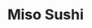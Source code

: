 ---
layout: place
title: Miso Sushi
permalink: /california/acton/miso-sushi.html
stateAbbr: CA
stateName: California
cityName: Acton
seo:
  type: restaurant
  links: null
place_id: ChIJA9NwlHz2woARYMuee50lvV0
photos:
  - name: >-
      places/ChIJA9NwlHz2woARYMuee50lvV0/photos/AeeoHcJPHAbXhBfcDbg0J35Tnu4HxtqOIOyEXnSi1UR7cWdTJwaBbP7YEwOXuryNneHKa1ytAYw1uJhRvada5jU0VAyDeNAf109EfobnNCctKl9LpvKqQL0mNIbJtnEvniV4cAh4mA8vte_J5HhOBV-8ZFQ3E2iMix370nY2F-_KYLB3e1fitguzo4ejqdWhlscqNlfIKRb47svfasQJXJuBpHGrYZzz4F8ikjhMYWVufgKTxNKyL_1gMdzMh4IHDJNDMgQ3cWeQn4ax1sPkluPspoNEGRHJeUZMd18Yz_uA3fUASCI7xNGY1wrbHF8_16yaAMUQ2YPnYxw1q6Doc23g8eNnmC-2ausgZVaz-fCdqNGdZ5TArQQloBEPLlvOqLBPbf9AvdfUjSO_NT0cnX6lBCBBo89jN3aFNK5WkKCKItj31g
    widthPx: 4048
    heightPx: 3036
    authorAttributions:
      - displayName: Nick Lesseos
        uri: https://maps.google.com/maps/contrib/102236308342540251838
        photoUri: >-
          https://lh3.googleusercontent.com/a-/ALV-UjXnPXjoVh5S3JtOqhemikZwYUPkD-Mn4L9OGihKBDO96kdHqC3Cpg=s100-p-k-no-mo
    flagContentUri: >-
      https://www.google.com/local/imagery/report/?cb_client=maps_api_places.places_api&image_key=!1e10!2sCIHM0ogKEICAgIC44qH8Pw&hl=en-US
    googleMapsUri: >-
      https://www.google.com/maps/place//data=!3m4!1e2!3m2!1sCIHM0ogKEICAgIC44qH8Pw!2e10!4m2!3m1!1s0x80c2f67c9470d303:0x5dbd259d7b9ecb60
  - name: >-
      places/ChIJA9NwlHz2woARYMuee50lvV0/photos/AeeoHcL8tnH9S7eQH8gj7wZa98ybDLHLs6n6p5nKBMB-OdbRRuwW31kfAQUWEe34JE2Lfa3yWKCu8GtnMingIDlrWvSVF8QR7WumB5APJR2xQ683a8sXEa_NAUSZDkxUgDJpedeCkba5zy2qBTRaRwsCIGexbQIpLinP6XizypnIuEeuYSiFBC9KMiAr58VeDnuBDM90lpLYNL_vyalCud8-V7YZVRDVLaA_vsFbS94mxMuHsayNRF8cMaz3NPyr4QpWQorIhDx91jdkuBn2Td5nG3H0C_q4YwpKGHilizrZ_yfw40-wX8Xnz6nBmAJwMYhyp5FPXBRWvU64puUCcH_ujQLGUOaivRCliQW9ScKro9N10FQHQmV2oLMfuarXW_OQiMZ3QL_46eETclLRTvYoPuBkj0ZmXvR85NM5_qlbOtxkdQ
    widthPx: 4160
    heightPx: 3120
    authorAttributions:
      - displayName: E G
        uri: https://maps.google.com/maps/contrib/101750062829339612005
        photoUri: >-
          https://lh3.googleusercontent.com/a-/ALV-UjWZIvjwoZKeGOCj775Ni6Kx1SEd3PX6IsgrfRnnPy83woj7p-1tcg=s100-p-k-no-mo
    flagContentUri: >-
      https://www.google.com/local/imagery/report/?cb_client=maps_api_places.places_api&image_key=!1e10!2sCIHM0ogKEICAgIDe6quEGw&hl=en-US
    googleMapsUri: >-
      https://www.google.com/maps/place//data=!3m4!1e2!3m2!1sCIHM0ogKEICAgIDe6quEGw!2e10!4m2!3m1!1s0x80c2f67c9470d303:0x5dbd259d7b9ecb60
  - name: >-
      places/ChIJA9NwlHz2woARYMuee50lvV0/photos/AeeoHcIz4zfwWZNw4m92Ce8bqzemTMsEBjuhtDyQvFNJ7Gaga2XHvWfSLdXIVP7zn9IvF_YvGTLviQsQvekSWZ-Wy0XuaGK17oV2a1KUkkVD3Y1_4Ca9OvV54Q5tIkn9e7mROOqESszWm61Y522cv1_esbDZy7z0DIdUO8FSSmJbg5IlOFznEJce_tMvTzOD5Y4V-ROLa5j1LsM1gQZjsBg8nv94C9SX1XFlWy_WLrIUEvxVxcqT4nv0sXWqdICNnJTKyk2828wUknbUNsXXKagjzMVAvUrSvDjUXecvISwYdLJjU9su-9mK7TonFKWQwbOOWWIEAX-95wNHJri378bCeFYBFp-G42a2vBMTVFkDLJFY2_vxnP5atTIBJmj_aTv9Yxas9vrno39P9BZHYHfMmnYZVetCeR8wDajIgLeFWbf-4A
    widthPx: 4032
    heightPx: 3024
    authorAttributions:
      - displayName: Big dog Roger
        uri: https://maps.google.com/maps/contrib/109583377949648344470
        photoUri: >-
          https://lh3.googleusercontent.com/a-/ALV-UjXBicB9dULA71ew_lO_WFQLDzS-k4CSJJxq2DuL0-yUsVLN23s=s100-p-k-no-mo
    flagContentUri: >-
      https://www.google.com/local/imagery/report/?cb_client=maps_api_places.places_api&image_key=!1e10!2sCIHM0ogKEICAgICRldv0WQ&hl=en-US
    googleMapsUri: >-
      https://www.google.com/maps/place//data=!3m4!1e2!3m2!1sCIHM0ogKEICAgICRldv0WQ!2e10!4m2!3m1!1s0x80c2f67c9470d303:0x5dbd259d7b9ecb60
  - name: >-
      places/ChIJA9NwlHz2woARYMuee50lvV0/photos/AeeoHcLFQBH2Uxuz8252-WUOJ6xDWN4GHE8LAfYCHVDOSZ8LUafCRIN6tEhbC0wTbNcmHL_x8qLI_SoaCTM7ozFI0Rjwvi9ujWysJlPP8b5WG9fZ9Q7_UT-8TP_Cn2UgqOwypI5Qdpcmy4M1liMn5JKfBDvkNR0WIoINR-mX2t5Co08W7TlJDNtJY_hYo2DKRM7n3zl-Fkw2s55WmDagjGYUVSXbVFnCnKtcTwAYL29asWdX2f5sQpixPB9BMzvpgyw_X-9jeSkJDbsQ6bLmCEsmNIzmDlsRPzAerj9WLtIgc9Mw6kXGnN1JYXi9IKdgXiRxe55vsh8lGmmTajlJqxyQtvUxK1B6ttvG1KBx4cbtEQOEobRvwcAuKLBO2R85G0jPClbyZ0LmAOl0tR_AlPv9azNBTWRNz1p1dec0aREhrPYcj26X
    widthPx: 3000
    heightPx: 4000
    authorAttributions:
      - displayName: Christine Shafer
        uri: https://maps.google.com/maps/contrib/118408287700559099589
        photoUri: >-
          https://lh3.googleusercontent.com/a-/ALV-UjV0muXgMhy6XH0MOMe_kOwArm0jBHte4gL4FKkjPqoouUr6ynM4bw=s100-p-k-no-mo
    flagContentUri: >-
      https://www.google.com/local/imagery/report/?cb_client=maps_api_places.places_api&image_key=!1e10!2sCIHM0ogKEICAgIDesKvInAE&hl=en-US
    googleMapsUri: >-
      https://www.google.com/maps/place//data=!3m4!1e2!3m2!1sCIHM0ogKEICAgIDesKvInAE!2e10!4m2!3m1!1s0x80c2f67c9470d303:0x5dbd259d7b9ecb60
  - name: >-
      places/ChIJA9NwlHz2woARYMuee50lvV0/photos/AeeoHcKH2dK2Ld27nO3ud_Alxn0QsmBL8VeJTCPPoSbXrDuYqdHsAphFjAAH-d-BCaZWCdkuT1hK-op7OYPY4sSb8bMaSwAXa3Yo5rty0gYx164yrzrj2dHcCIrj2tRrXULo1CIuGYF5pgukCyDH_N2tlGiTOe33eXjft9ejtuAVB5rKahflJadHf7yntrAwZZVH2OXFmVtZsPAutC_t7B7fJi_C1FWk_ZOiUuaqYq_iRkrB-lKb-M8gbIs0WiaL-CzI3sl21Ix8EbEbBmd7s35Yr1V_f0V2c78rZArsqK6dvpSKxbhk_iBQ9vKCb-3Qsl5_5TFA3qUKkRcoEoApUPpE5DQUpm8OofqbWyUCkFGI_rdGWz3vok2oRdEcDJuTv-y1TkrXPkV57259V4ShCDksRWSIsmvjsg2b41PfiE9Puic
    widthPx: 3624
    heightPx: 2392
    authorAttributions:
      - displayName: Charles Bruce
        uri: https://maps.google.com/maps/contrib/104317885522085984816
        photoUri: >-
          https://lh3.googleusercontent.com/a/ACg8ocKdbDpVm97cCSwuVpwGZHtmKB7uFEG6xDlKaYAvtZ3LbXA65A=s100-p-k-no-mo
    flagContentUri: >-
      https://www.google.com/local/imagery/report/?cb_client=maps_api_places.places_api&image_key=!1e10!2sCIHM0ogKEICAgIDq3t6LBQ&hl=en-US
    googleMapsUri: >-
      https://www.google.com/maps/place//data=!3m4!1e2!3m2!1sCIHM0ogKEICAgIDq3t6LBQ!2e10!4m2!3m1!1s0x80c2f67c9470d303:0x5dbd259d7b9ecb60
  - name: >-
      places/ChIJA9NwlHz2woARYMuee50lvV0/photos/AeeoHcLNktwU2_m-8KWt67yX0uz_r6M6rtOjHky-bYyZsiimFIyvEdnYN6Gax-uIGMTuA5ZJudsW5mEaNhxDhs_5QsJ2Cx6KqhcR-DAHLUru1ioxUL0lVzEs_SoYm3ziFB7bqbglo8kxiooswlf0Q721-U2pIAZqr-cwp2RvPu3pTcdivJkkKuMBLRPKsY03YEPO0NOL9OQX3eTxQ_-Dhoda84WqAxmuyq8V80OrZ4l3cu0zl-xbxq2fKQSKeeQSkLJznlBGjGRW6ci7vP6zzbWVcgCaQoGICIdeV9E6GRz8bS9zK6lH1pagA0B7sM4qPxpc8GMXNDbUP7puyVRn-OxURdcJnGAYbC9tPWTfdWh8GYqXLSp0lw1a-A1SMmjNb23pmiKb3j5Ap0m8guzEa9QN4cmePBP6xa58fyvESyaiD8CuxxE
    widthPx: 3024
    heightPx: 4032
    authorAttributions:
      - displayName: Cheryl Mankin
        uri: https://maps.google.com/maps/contrib/102455340103385371280
        photoUri: >-
          https://lh3.googleusercontent.com/a-/ALV-UjU1ZwfDS_5apCbiumpp1T-_ZVW7HFKQ45L72rD6UY3BpjFqZLU6=s100-p-k-no-mo
    flagContentUri: >-
      https://www.google.com/local/imagery/report/?cb_client=maps_api_places.places_api&image_key=!1e10!2sCIHM0ogKEICAgIDdxczLpQE&hl=en-US
    googleMapsUri: >-
      https://www.google.com/maps/place//data=!3m4!1e2!3m2!1sCIHM0ogKEICAgIDdxczLpQE!2e10!4m2!3m1!1s0x80c2f67c9470d303:0x5dbd259d7b9ecb60
  - name: >-
      places/ChIJA9NwlHz2woARYMuee50lvV0/photos/AeeoHcKAk7ljRol3HYTv2KXgpewTx77e2SbY2Lk5eeZr_YcRSyc8g4owsl2BcYIQGjURTaO_JaEObO0BsnWJ6glnvdRo40te44YO7jOFiTe_MCYK05h1CCJ7Nl18dQaq3EajvgItCtywXgvqB_j3oXLCrt88Pat2lCqUfkoYCBu5Na2vqPoRFB8S_qL3-mQZEAfZnmBYIBzkKkTWrIiNB-VFlR779VppH4hEfu6m8JsSZkGP3ciB01iLGV1yp_MacEwqpCci9Xu3Go6ut12n8DWkx_Gr-12_eZTnC3tV75YlPeP3lNqf_wKkec9uKWQKVRPwLOMqFHdDn1MwUqPbbAdPIzTh5MyG2mGennTYXTQkVVYBAl4Qqlvrjf1IxwW4Oz8My7VoMyiWi9XKXLxhX8KOUUOU56Wa_iUnDZ7lD8pKNIus0g
    widthPx: 4000
    heightPx: 3000
    authorAttributions:
      - displayName: Christine Shafer
        uri: https://maps.google.com/maps/contrib/118408287700559099589
        photoUri: >-
          https://lh3.googleusercontent.com/a-/ALV-UjV0muXgMhy6XH0MOMe_kOwArm0jBHte4gL4FKkjPqoouUr6ynM4bw=s100-p-k-no-mo
    flagContentUri: >-
      https://www.google.com/local/imagery/report/?cb_client=maps_api_places.places_api&image_key=!1e10!2sCIHM0ogKEICAgIDesKuYbQ&hl=en-US
    googleMapsUri: >-
      https://www.google.com/maps/place//data=!3m4!1e2!3m2!1sCIHM0ogKEICAgIDesKuYbQ!2e10!4m2!3m1!1s0x80c2f67c9470d303:0x5dbd259d7b9ecb60
  - name: >-
      places/ChIJA9NwlHz2woARYMuee50lvV0/photos/AeeoHcKHf3s5EHyrWjU4tohMue5Um4lo_o-cchuxOCtS8kS_nNk5Yty0Al7JJUhqs4UyaFOFLudqkGYRezw-KNY78yLLX21r8VVZADJuRJuiardargpKv2IwvQfEnFVZnKiuhP6wARgFy5VrNK3CCs_UCMSKZzJyfRSlRntA-wT5MJbU2qRnmXw4-TebC3y0I7QG7o2R8lMvo0uDfsBykLpJhgiI6XggFelJd9el8cPqc29z2LDIc8XmJYCz2vluwu9EcFnLMqx2oAlWITockBZFHFPI_MxoRMZB4uEiHPzm1fpmmmZTnwBaMdnohP9hREZsv0PQz78IG8NEQzcIpwlkcdiOXUIuwucJntHJVuMm0YM-4huwpsC8_yJnzg0hrCIdr522DGGmXWyHu8BJ7_D9WLZTwhNlvsnFQ79cP-n0krN9RoU
    widthPx: 4800
    heightPx: 2700
    authorAttributions:
      - displayName: Mrs. Nina Costello
        uri: https://maps.google.com/maps/contrib/117675961945534968938
        photoUri: >-
          https://lh3.googleusercontent.com/a-/ALV-UjUYuzDtWg6AcAh21Xwf1JymJuZGhkSKJw46qbmoSAmm0j1PCYCp=s100-p-k-no-mo
    flagContentUri: >-
      https://www.google.com/local/imagery/report/?cb_client=maps_api_places.places_api&image_key=!1e10!2sCIHM0ogKEICAgICE27TQ1QE&hl=en-US
    googleMapsUri: >-
      https://www.google.com/maps/place//data=!3m4!1e2!3m2!1sCIHM0ogKEICAgICE27TQ1QE!2e10!4m2!3m1!1s0x80c2f67c9470d303:0x5dbd259d7b9ecb60
  - name: >-
      places/ChIJA9NwlHz2woARYMuee50lvV0/photos/AeeoHcLkeHyAdK6DvGdskvH43d_t5yYdcKVHlNKnUK6aMpEepmvMEHURPX3AESpaCF-vRin4q7HKwXZrFymQ0QGA81iOCeAkEwQ82VGKx6ckpFT6rq_GMcaCflHjgcXy4XtNA9YDWNrrDkDkKHpYwEN3hSUwBBCcdw3cgqposV4NPnge3Lj5CjkperUGdSQvEj2oyud047k1Gt5QDK5jiQUhpfF6sONNA5KJniHqBxKNHKGtW7TrcqhdYAoNf8dLD0HPebPYbq_Hb65A1Nb6ps5gURAfPHyZ3X1S0oNs6dW7NBVccc4PVxMCPzq3efhKCGVaIa8pIBrYp9kiROMBw0HJsS-k_fohSE-BwU5ou9HjdULiEo_BQD9y1U3gCqxe_gvtTVhddDZD1O6BUTbzpY1Pi3wjXOsCcOWfzZYm6oohmdmxeYg
    widthPx: 3840
    heightPx: 2160
    authorAttributions:
      - displayName: Pedro Omar Prado Bautista
        uri: https://maps.google.com/maps/contrib/106210307486698662737
        photoUri: >-
          https://lh3.googleusercontent.com/a-/ALV-UjUfOO9gRpLbeoIxTrc5mB2rhInKYZPVYhgJNyzkP7FmelkuS7pR=s100-p-k-no-mo
    flagContentUri: >-
      https://www.google.com/local/imagery/report/?cb_client=maps_api_places.places_api&image_key=!1e10!2sCIHM0ogKEICAgIDD3fjuzAE&hl=en-US
    googleMapsUri: >-
      https://www.google.com/maps/place//data=!3m4!1e2!3m2!1sCIHM0ogKEICAgIDD3fjuzAE!2e10!4m2!3m1!1s0x80c2f67c9470d303:0x5dbd259d7b9ecb60
  - name: >-
      places/ChIJA9NwlHz2woARYMuee50lvV0/photos/AeeoHcJ77fDtLbeVFyODYK3jL-Mo9Pe2j-CRi_fx1JZEVrnWhKQWjZNhda4uiG-JqwheCE4g46apScjn9A54quUHsMftTECec7NlU_143O7RzRQwlDOkhaRx6TzzUnrGPgGk-I-_PyB706tKYJKvEx-X0x2VlKQIToQOu16SL09DBPhNbjzniO32vUkENZ_cJYdIoK4ZqoLkXBwbcOce5ajoaDU37FdmQnoSuA7XakwQjkCO9gPCfbl4tOXEfUITXqP5Wr9QCpUXSUxIdHhv3KZUjKw3eOzQ4p5QpHRi6W27NCQUE0Uozb0GgmrzKG7oh1HNlqya4aQkS_vdcenhcS94VRHQgNFK3aV2Kaj2Zjyb934yXdJvVz2jfTLfLOQhLkpO_tqzWOGWJc1YgIFvMXGJwIk41_n0j00ve6fPxBxB7HFISVc
    widthPx: 4160
    heightPx: 3120
    authorAttributions:
      - displayName: E G
        uri: https://maps.google.com/maps/contrib/101750062829339612005
        photoUri: >-
          https://lh3.googleusercontent.com/a-/ALV-UjWZIvjwoZKeGOCj775Ni6Kx1SEd3PX6IsgrfRnnPy83woj7p-1tcg=s100-p-k-no-mo
    flagContentUri: >-
      https://www.google.com/local/imagery/report/?cb_client=maps_api_places.places_api&image_key=!1e10!2sCIHM0ogKEICAgIDe6quE6wE&hl=en-US
    googleMapsUri: >-
      https://www.google.com/maps/place//data=!3m4!1e2!3m2!1sCIHM0ogKEICAgIDe6quE6wE!2e10!4m2!3m1!1s0x80c2f67c9470d303:0x5dbd259d7b9ecb60
address: 3720 Sierra Hwy, Acton, CA 93510, USA
street: 3720 Sierra Hwy
city: Acton
state: CA
zip: '93510'
country: USA
neighborhood: null
latitude: '34.492724'
longitude: '-118.195881'
accessibility_options:
  wheelchairAccessibleParking: true
  wheelchairAccessibleEntrance: true
  wheelchairAccessibleRestroom: true
  wheelchairAccessibleSeating: true
business_status: OPERATIONAL
name: Miso Sushi
google_maps_links:
  directionsUri: >-
    https://www.google.com/maps/dir//''/data=!4m7!4m6!1m1!4e2!1m2!1m1!1s0x80c2f67c9470d303:0x5dbd259d7b9ecb60!3e0
  placeUri: https://maps.google.com/?cid=6754596374439709536
  writeAReviewUri: >-
    https://www.google.com/maps/place//data=!4m3!3m2!1s0x80c2f67c9470d303:0x5dbd259d7b9ecb60!12e1
  reviewsUri: >-
    https://www.google.com/maps/place//data=!4m4!3m3!1s0x80c2f67c9470d303:0x5dbd259d7b9ecb60!9m1!1b1
  photosUri: >-
    https://www.google.com/maps/place//data=!4m3!3m2!1s0x80c2f67c9470d303:0x5dbd259d7b9ecb60!10e5
primary_type: Japanese Restaurant
opening_hours:
  openNow: false
  periods:
    - open:
        day: 3
        hour: 17
        minute: 0
      close:
        day: 3
        hour: 20
        minute: 30
    - open:
        day: 4
        hour: 17
        minute: 0
      close:
        day: 4
        hour: 20
        minute: 30
    - open:
        day: 5
        hour: 17
        minute: 0
      close:
        day: 5
        hour: 20
        minute: 30
    - open:
        day: 6
        hour: 17
        minute: 0
      close:
        day: 6
        hour: 20
        minute: 30
  weekdayDescriptions:
    - 'Monday: Closed'
    - 'Tuesday: Closed'
    - 'Wednesday: 5:00 – 8:30 PM'
    - 'Thursday: 5:00 – 8:30 PM'
    - 'Friday: 5:00 – 8:30 PM'
    - 'Saturday: 5:00 – 8:30 PM'
    - 'Sunday: Closed'
  nextOpenTime: '2025-05-04T00:00:00Z'
secondary_opening_hours:
  regular:
    weekdayDescriptions: null
    type: null
  current:
    weekdayDescriptions: null
    type: null
phone: (661) 269-4050
price_level: PRICE_LEVEL_MODERATE
price_range: $20 &ndash; $30
rating: '4.1'
rating_count: 180
website: null
description: >-
  Discover Miso Sushi in Acton, CA$$$Miso Sushi in Acton, CA, stands out as a
  cozy Japanese restaurant offering a blend of comforting dishes and nutritious
  choices that appeal to a variety of tastes. With its casual atmosphere, this
  spot provides an inviting space to enjoy fresh sushi options alongside beer
  and wine selections, making it ideal for relaxed meals. Patrons can appreciate
  the focus on quality ingredients and accessibility features, ensuring a
  welcoming experience for all. For those seeking sushi restaurants near you,
  Miso Sushi delivers a satisfying mix of traditional flavors and healthy
  alternatives that keep diners coming back.
generative_summary: >-
  Discover Miso Sushi in Acton, CA$$$Miso Sushi in Acton, CA, stands out as a
  cozy Japanese restaurant offering a blend of comforting dishes and nutritious
  choices that appeal to a variety of tastes. With its casual atmosphere, this
  spot provides an inviting space to enjoy fresh sushi options alongside beer
  and wine selections, making it ideal for relaxed meals. Patrons can appreciate
  the focus on quality ingredients and accessibility features, ensuring a
  welcoming experience for all. For those seeking sushi restaurants near you,
  Miso Sushi delivers a satisfying mix of traditional flavors and healthy
  alternatives that keep diners coming back.
generative_disclosure: Summarized by AI using the Grok-3-Mini model.
reviews: null
review_summary: >-
  Insights from Visitor Feedback$$$Visitors to this sushi place in Acton often
  rave about the fresh flavors and solid portions, giving it a generally upbeat
  nod for everyday dining. While some mention occasional waits during peak
  hours, the overall consensus highlights the value for the price, with many
  enjoying the balance of comfort food and lighter options. Folks searching for
  top-rated sushi near me appreciate the welcoming vibe and reliable service
  that make it a go-to spot. Even with minor suggestions for faster prep times,
  the positive experiences around the menu's variety keep the feedback leaning
  toward repeat visits. If you're exploring Japanese places near me, this
  location earns praise for its approachable appeal without any major drawbacks.
review_disclosure: Summarized by AI using the Grok-3-Mini model.
parking_options: null
payment_options: null
allow_dogs: null
curbside_pickup: null
delivery: null
dine_in: null
good_for_children: null
good_for_groups: null
good_for_sports: null
live_music: null
menu_for_children: null
outdoor_seating: null
reservable: null
restroom: null
serves_beer: null
serves_breakfast: null
serves_brunch: null
serves_cocktails: null
serves_coffee: null
serves_dinner: null
serves_dessert: null
serves_lunch: null
serves_vegetarian_food: null
serves_wine: null
takeout: null
update_category: enterprise
places_description: null

---